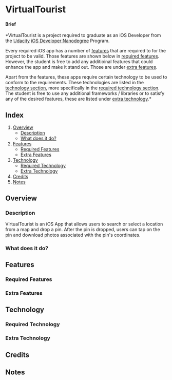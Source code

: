 # VirtualTourist

#### Brief

*VirtualTourist is a project required to graduate as an iOS Developer from the [Udacity](https://www.udacity.com) [iOS Developer Nanodegree](https://www.udacity.com/course/ios-developer-nanodegree--nd003) Program.

Every required iOS app has a number of [features](#features) that are required to for the project to be valid. Those features are shown below in [required features](#required-features). However, the student is free to add any additioinal features that could enhance the app and make it stand out. Those are under [extra features](#extra-features).

Apart from the features, these apps require certain technology to be used to conform to the requirements. These technologies are listed in the [technology section](#technology), more specifically in the [required technology section](#required-technology). The student is free to use any additional frameworks / libraries or to satisfy any of the desired features, these are listed under [extra technology](#extra-technology).*

## Index
1. [Overview](#overview)
	- [Description](#description)
	- [What does it do?](#what-does-it-do)
2. [Features](#features)
	- [Required Features](#required-features)
	- [Extra Features](#extra-features)
3. [Technology](#technology)
	- [Required Technology](#required-technology)
	- [Extra Technology](#extra-technology)
4. [Credits](#credits)
5. [Notes](#notes)

## Overview

### Description

VirtualTourist is an iOS App that allows users to search or select a location from a map and drop a pin. After the pin is dropped, users can tap on the pin and download photos associated with the pin's coordinates.

### What does it do?

## Features

### Required Features

### Extra Features

## Technology

### Required Technology

### Extra Technology

## Credits

## Notes
